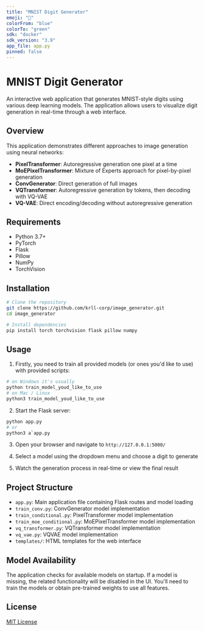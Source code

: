 ```yaml
---
title: "MNIST Digit Generator"
emoji: "🎨"
colorFrom: "blue"
colorTo: "green"
sdk: "docker"
sdk_version: "3.9"
app_file: app.py
pinned: false
---
```


# MNIST Digit Generator

An interactive web application that generates MNIST-style digits using various deep learning models. The application allows users to visualize digit generation in real-time through a web interface.

## Overview

This application demonstrates different approaches to image generation using neural networks:

- **PixelTransformer**: Autoregressive generation one pixel at a time
- **MoEPixelTransformer**: Mixture of Experts approach for pixel-by-pixel generation
- **ConvGenerator**: Direct generation of full images
- **VQTransformer**: Autoregressive generation by tokens, then decoding with VQ-VAE
- **VQ-VAE**: Direct encoding/decoding without autoregressive generation

## Requirements

- Python 3.7+
- PyTorch
- Flask
- Pillow
- NumPy
- TorchVision

## Installation

```bash
# Clone the repository
git clone https://github.com/krll-corp/image_generator.git
cd image_generator

# Install dependencies
pip install torch torchvision flask pillow numpy
```

## Usage

1. Firstly, you need to train all provided models (or ones you'd like to use) with provided scripts:

```bash
# on Windows it's usually
python train_model_youd_like_to_use
# on Mac / Linux
python3 train_model_youd_like_to_use
```

2. Start the Flask server:
```bash
python app.py
# or
python3 a`app.py
```

3. Open your browser and navigate to `http://127.0.0.1:5000/`

4. Select a model using the dropdown menu and choose a digit to generate

5. Watch the generation process in real-time or view the final result

## Project Structure

- `app.py`: Main application file containing Flask routes and model loading
- `train_conv.py`: ConvGenerator model implementation
- `train_conditional.py`: PixelTransformer model implementation
- `train_moe_conditional.py`: MoEPixelTransformer model implementation
- `vq_transformer.py`: VQTransformer model implementation
- `vq_vae.py`: VQVAE model implementation
- `templates/`: HTML templates for the web interface

## Model Availability

The application checks for available models on startup. If a model is missing, the related functionality will be disabled in the UI. You'll need to train the models or obtain pre-trained weights to use all features.

## License

[MIT License](https://opensource.org/licenses/MIT)
